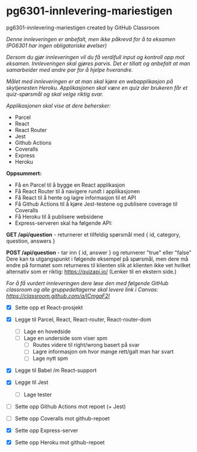 # pg6301-innlevering-mariestigen
pg6301-innlevering-mariestigen created by GitHub Classroom

_Denne innleveringen er anbefalt, men ikke påkrevd for å ta eksamen (PG6301 har ingen obligatoriske øvelser)_

_Dersom du gjør innleveringen vil du få verdifull input og kontroll opp mot eksamen. Innleveringen skal gjøres parvis. Det er tillatt og anbefalt at man samarbeider med andre par for å hjelpe hverandre._

_Målet med innleveringen er at man skal kjøre en webapplikasjon på skytjenesten Heroku. Applikasjonen skal være en quiz der brukeren får et quiz-spørsmål og skal velge riktig svar._

_Applikasjonen skal vise at dere behersker:_

- Parcel
- React
- React Router
- Jest
- Github Actions
- Coveralls
- Express
- Heroku

**Oppsummert:**

- Få en Parcel til å bygge en React applikasjon
- Få React Router til å navigere rundt i applikasjonen
- Få React til å hente og lagre informasjon til et API
- Få Github Actions til å kjøre Jest-testene og publisere coverage til Coveralls
- Få Heroku til å publisere websidene
- Express-serveren skal ha følgende API:

**GET /api/question** - returnerer et tilfeldig spørsmål med { id, category, question, answers }

**POST /api/question** - tar inn { id, answer } og returnerer "true" eller "false"
Dere kan ta utgangspunkt i følgende eksempel på spørsmål, men dere må endre på formatet som returneres til klienten slik at klienten ikke vet hvilket alternativ som er riktig: https://quizapi.io/ (Lenker til en ekstern side.)

_For å få vurdert innleveringen dere løse den med følgende GitHub classroom og alle gruppedeltagerne skal levere link i Canvas: https://classroom.github.com/a/lCmgaF2I_

- [x] Sette opp et React-prosjekt
- [x] Legge til Parcel, React, React-router, React-router-dom
  - [ ] Lage en hovedside
  - [ ] Lage en underside som viser spm
    - [ ] Routes videre til right/wrong basert på svar
    - [ ] Lagre informasjon om hvor mange rett/galt man har svart
    - [ ] Lage nytt spm

- [x] Legge til Babel /m React-support 
- [x] Legge til Jest
   - [ ] Lage tester
- [ ] Sette opp Github Actions mot repoet (+ Jest)
- [ ] Sette opp Coveralls mot github-repoet
- [x] Sette opp Express-server
- [x] Sette opp Heroku mot github-repoet 


